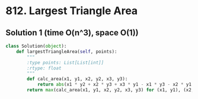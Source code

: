 # 812. Largest Triangle Area

## Solution 1 (time O(n^3), space O(1))

```python
class Solution(object):
    def largestTriangleArea(self, points):
        """
        :type points: List[List[int]]
        :rtype: float
        """
        def calc_area(x1, y1, x2, y2, x3, y3):
            return abs(x1 * y2 + x2 * y3 + x3 * y1 - x1 * y3 - x2 * y1 - x3 * y2) / 2.0
        return max(calc_area(x1, y1, x2, y2, x3, y3) for (x1, y1), (x2, y2), (x3, y3) in itertools.combinations(points, 3))
```
